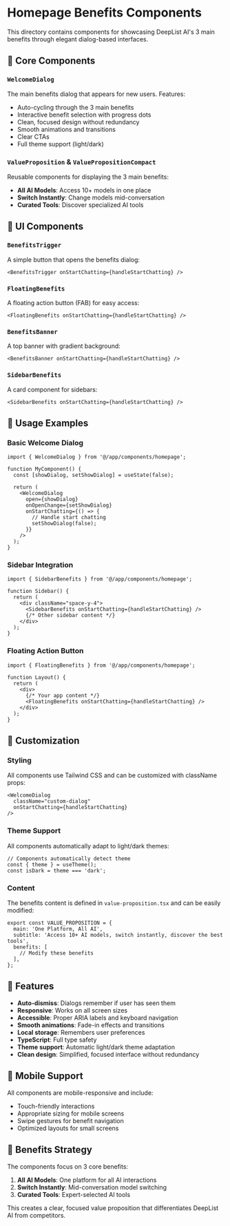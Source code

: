 # Homepage Benefits Components

This directory contains components for showcasing DeepList AI's 3 main benefits through elegant dialog-based interfaces.

## 🎯 Core Components

### `WelcomeDialog`

The main benefits dialog that appears for new users. Features:

- Auto-cycling through the 3 main benefits
- Interactive benefit selection with progress dots
- Clean, focused design without redundancy
- Smooth animations and transitions
- Clear CTAs
- Full theme support (light/dark)

### `ValueProposition` & `ValuePropositionCompact`

Reusable components for displaying the 3 main benefits:

- **All AI Models**: Access 10+ models in one place
- **Switch Instantly**: Change models mid-conversation
- **Curated Tools**: Discover specialized AI tools

## 🎨 UI Components

### `BenefitsTrigger`

A simple button that opens the benefits dialog:

```tsx
<BenefitsTrigger onStartChatting={handleStartChatting} />
```

### `FloatingBenefits`

A floating action button (FAB) for easy access:

```tsx
<FloatingBenefits onStartChatting={handleStartChatting} />
```

### `BenefitsBanner`

A top banner with gradient background:

```tsx
<BenefitsBanner onStartChatting={handleStartChatting} />
```

### `SidebarBenefits`

A card component for sidebars:

```tsx
<SidebarBenefits onStartChatting={handleStartChatting} />
```

## 🚀 Usage Examples

### Basic Welcome Dialog

```tsx
import { WelcomeDialog } from '@/app/components/homepage';

function MyComponent() {
  const [showDialog, setShowDialog] = useState(false);

  return (
    <WelcomeDialog
      open={showDialog}
      onOpenChange={setShowDialog}
      onStartChatting={() => {
        // Handle start chatting
        setShowDialog(false);
      }}
    />
  );
}
```

### Sidebar Integration

```tsx
import { SidebarBenefits } from '@/app/components/homepage';

function Sidebar() {
  return (
    <div className="space-y-4">
      <SidebarBenefits onStartChatting={handleStartChatting} />
      {/* Other sidebar content */}
    </div>
  );
}
```

### Floating Action Button

```tsx
import { FloatingBenefits } from '@/app/components/homepage';

function Layout() {
  return (
    <div>
      {/* Your app content */}
      <FloatingBenefits onStartChatting={handleStartChatting} />
    </div>
  );
}
```

## 🎨 Customization

### Styling

All components use Tailwind CSS and can be customized with className props:

```tsx
<WelcomeDialog
  className="custom-dialog"
  onStartChatting={handleStartChatting}
/>
```

### Theme Support

All components automatically adapt to light/dark themes:

```tsx
// Components automatically detect theme
const { theme } = useTheme();
const isDark = theme === 'dark';
```

### Content

The benefits content is defined in `value-proposition.tsx` and can be easily modified:

```tsx
export const VALUE_PROPOSITION = {
  main: 'One Platform, All AI',
  subtitle: 'Access 10+ AI models, switch instantly, discover the best tools',
  benefits: [
    // Modify these benefits
  ],
};
```

## 🔧 Features

- **Auto-dismiss**: Dialogs remember if user has seen them
- **Responsive**: Works on all screen sizes
- **Accessible**: Proper ARIA labels and keyboard navigation
- **Smooth animations**: Fade-in effects and transitions
- **Local storage**: Remembers user preferences
- **TypeScript**: Full type safety
- **Theme support**: Automatic light/dark theme adaptation
- **Clean design**: Simplified, focused interface without redundancy

## 📱 Mobile Support

All components are mobile-responsive and include:

- Touch-friendly interactions
- Appropriate sizing for mobile screens
- Swipe gestures for benefit navigation
- Optimized layouts for small screens

## 🎯 Benefits Strategy

The components focus on 3 core benefits:

1. **All AI Models**: One platform for all AI interactions
2. **Switch Instantly**: Mid-conversation model switching
3. **Curated Tools**: Expert-selected AI tools

This creates a clear, focused value proposition that differentiates DeepList AI from competitors.
